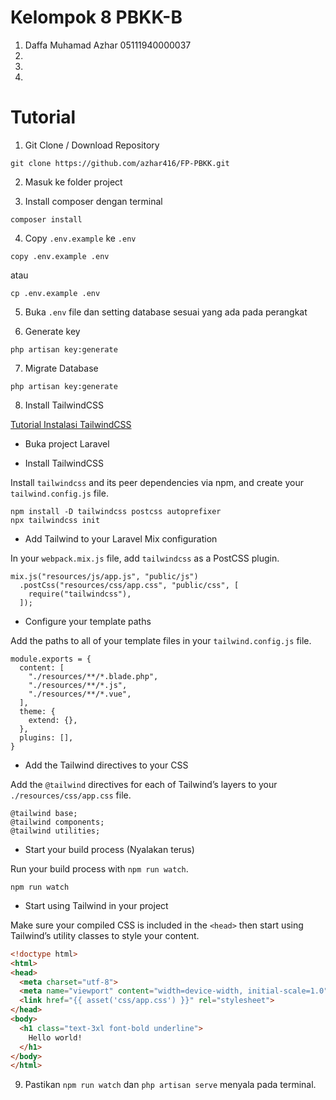 # Kelompok 8 PBKK-B

1. Daffa Muhamad Azhar 05111940000037
2. 
3. 
4. 

# Tutorial

1. Git Clone / Download Repository

```
git clone https://github.com/azhar416/FP-PBKK.git
```

2. Masuk ke folder project

3. Install composer dengan terminal

```
composer install
```

4. Copy `.env.example` ke `.env`

```
copy .env.example .env
```
atau

```
cp .env.example .env
```

5. Buka `.env` file dan setting database sesuai yang ada pada perangkat

6. Generate key

```
php artisan key:generate
```

7. Migrate Database

```
php artisan key:generate
```

8. Install TailwindCSS

[Tutorial Instalasi TailwindCSS](https://tailwindcss.com/docs/guides/laravel)

- Buka project Laravel

- Install TailwindCSS

Install `tailwindcss` and its peer dependencies via npm, and create your `tailwind.config.js` file.

```
npm install -D tailwindcss postcss autoprefixer
npx tailwindcss init
```

- Add Tailwind to your Laravel Mix configuration

In your `webpack.mix.js` file, add `tailwindcss` as a PostCSS plugin.

```
mix.js("resources/js/app.js", "public/js")
  .postCss("resources/css/app.css", "public/css", [
    require("tailwindcss"),
  ]);
```

- Configure your template paths

Add the paths to all of your template files in your `tailwind.config.js` file.

```
module.exports = {
  content: [
    "./resources/**/*.blade.php",
    "./resources/**/*.js",
    "./resources/**/*.vue",
  ],
  theme: {
    extend: {},
  },
  plugins: [],
}
```

- Add the Tailwind directives to your CSS

Add the `@tailwind` directives for each of Tailwind’s layers to your `./resources/css/app.css` file.

```
@tailwind base;
@tailwind components;
@tailwind utilities;
```

- Start your build process (Nyalakan terus)

Run your build process with `npm run watch`.

```
npm run watch
```

- Start using Tailwind in your project

Make sure your compiled CSS is included in the `<head>` then start using Tailwind’s utility classes to style your content.

```html
<!doctype html>
<html>
<head>
  <meta charset="utf-8">
  <meta name="viewport" content="width=device-width, initial-scale=1.0">
  <link href="{{ asset('css/app.css') }}" rel="stylesheet">
</head>
<body>
  <h1 class="text-3xl font-bold underline">
    Hello world!
  </h1>
</body>
</html>
```

9. Pastikan `npm run watch` dan `php artisan serve` menyala pada terminal.
